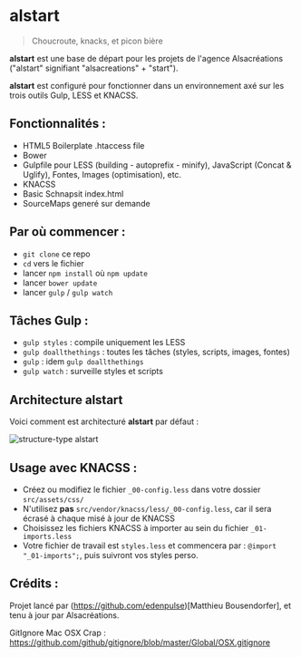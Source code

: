 # alstart

> Choucroute, knacks, et picon bière

**alstart** est une base de départ pour les projets de l'agence Alsacréations ("alstart" signifiant "alsacreations" + "start").

**alstart** est configuré pour fonctionner dans un environnement axé sur les trois outils Gulp, LESS et KNACSS.

## Fonctionnalités :
- HTML5 Boilerplate .htaccess file
- Bower
- Gulpfile pour LESS (building - autoprefix - minify), JavaScript (Concat & Uglify), Fontes, Images (optimisation), etc.
- KNACSS
- Basic Schnapsit index.html
- SourceMaps generé sur demande

## Par où commencer :
- `git clone` ce repo
- `cd` vers le fichier
- lancer `npm install` où `npm update`
- lancer `bower update`
- lancer `gulp` / `gulp watch`

## Tâches Gulp : 
- `gulp styles` : compile uniquement les LESS
- `gulp doallthethings` : toutes les tâches (styles, scripts, images, fontes)
- `gulp` : idem `gulp doallthethings`
- `gulp watch` : surveille styles et scripts

## Architecture alstart

Voici comment est architecturé **alstart** par défaut :

![structure-type alstart](https://raw.githubusercontent.com/alsacreations/alstart/master/architecture.png)

## Usage avec KNACSS :
- Créez ou modifiez le fichier `_00-config.less` dans votre dossier `src/assets/css/`
- N'utilisez **pas** `src/vendor/knacss/less/_00-config.less`, car il sera écrasé à chaque misé à jour de KNACSS
- Choisissez les fichiers KNACSS à importer au sein du fichier `_01-imports.less`
- Votre fichier de travail est `styles.less` et commencera par : `@import "_01-imports";`, puis suivront vos styles perso.


## Crédits :

Projet lancé par (https://github.com/edenpulse)[Matthieu Bousendorfer], et tenu à jour par Alsacréations.

GitIgnore Mac OSX Crap : https://github.com/github/gitignore/blob/master/Global/OSX.gitignore
